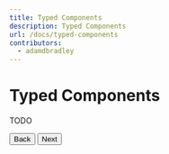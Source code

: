 ```yaml
---
title: Typed Components
description: Typed Components
url: /docs/typed-components
contributors:
  - adamdbradley
---
```


# Typed Components

TODO


<stencil-route-link url="/docs/prerendering" router="#router" custom="true">
  <button class="pull-left btn btn--secondary">
    Back
  </button>
</stencil-route-link>

<stencil-route-link url="/docs/docs-auto-generation" custom="true">
  <button class='pull-right btn btn--primary'>
    Next
  </button>
</stencil-route-link>